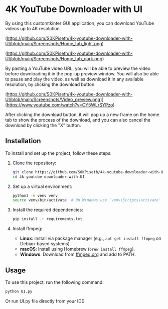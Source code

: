 # 4K YouTube Downloader with UI

By using this customtkinter GUI application, you can download YouTube videos up to 4K resolution.


(https://github.com/S0KPiseth/4k-youtube-downloader-with-UI/blob/main/Screenshots/Home_tab_light.png)

(https://github.com/S0KPiseth/4k-youtube-downloader-with-UI/blob/main/Screenshots/Home_tab_dark.png)



By pasting a YouTube video URL, you will be able to preview the video before downloading it in the pop-up preview window.
You will also be able to pause and play the video, as well as download it in any available resolution, by clicking the download button.



(https://github.com/S0KPiseth/4k-youtube-downloader-with-UI/blob/main/Screenshots/Video_preview.png)](https://www.youtube.com/watch?v=CY5WLrSYPzo)


After clicking the download button, it will pop up a new frame on the home tab to show the process of the download, and you can also cancel the download by clicking the "X" button.
## Installation

To install and set up the project, follow these steps:

1. Clone the repository:
    ```bash
    git clone https://github.com/S0KPiseth/4k-youtube-downloader-with-UI.git
    cd 4k-youtube-downloader-with-UI
    ```

2. Set up a virtual environment:
    ```bash
    python3 -m venv venv
    source venv/bin/activate  # On Windows use `venv\Scripts\activate`
    ```

3. Install the required dependencies:
    ```bash
    pip install -r requirements.txt
    ```
4. Install ffmpeg:
   - **Linux**: Install via package manager (e.g., `apt-get install ffmpeg` on Debian-based systems).
   - **macOS**: Install using Homebrew (`brew install ffmpeg`).
   - **Windows**: Download from [ffmpeg.org](https://ffmpeg.org/download.html) and add to PATH.

## Usage

To use this project, run the following command:

```bash
python UI.py
```
Or run UI.py file directly from your IDE
